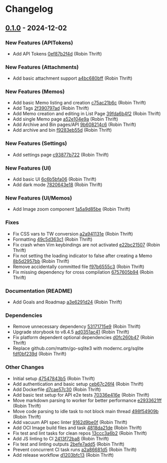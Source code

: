 # Changelog

## [0.1.0](https://github.com/RobinThrift/belt/releases/tag/v0.1.0) - 2024-12-02

### <!-- 0 -->New Features (APITokens)

- Add API Tokens [0ef87b2f4d](https://github.com/RobinThrift/belt/commit/0ef87b2f4dbbe41c6204cd4cb3828fafbb051fe1) (Robin Thrift)

### <!-- 0 -->New Features (Attachments)

- Add basic attachment support [a4bc680bff](https://github.com/RobinThrift/belt/commit/a4bc680bff1117ec762b42b45b77d1c85afb2c2c) (Robin Thrift)

### <!-- 0 -->New Features (Memos)

- Add basic Memo listing and creation [c75ac21b6c](https://github.com/RobinThrift/belt/commit/c75ac21b6ccb0f37fe8e9e26c033db4c10ebda13) (Robin Thrift)
- Add Tags [2f390797ad](https://github.com/RobinThrift/belt/commit/2f390797ad4344965194ad1ff0117d0c4147a3f1) (Robin Thrift)
- Add Memo creation and editing in List Page [39fda6b4f2](https://github.com/RobinThrift/belt/commit/39fda6b4f2d2647b078c6ac9011033f4b4b253eb) (Robin Thrift)
- Add single Memo page [a52e104e9a](https://github.com/RobinThrift/belt/commit/a52e104e9aa79501338d3a33fe53d293218a4246) (Robin Thrift)
- Add Archive and Bin pages/API [9b608214c6](https://github.com/RobinThrift/belt/commit/9b608214c677d1527b92a8d5bdf96f1683f09ef9) (Robin Thrift)
- Add archive and bin [f9283eb55d](https://github.com/RobinThrift/belt/commit/f9283eb55d763f469f117608ae3c4075be86118f) (Robin Thrift)

### <!-- 0 -->New Features (Settings)

- Add settings page [c93877b722](https://github.com/RobinThrift/belt/commit/c93877b7222f96ec4476bf240e774a2e14241f1e) (Robin Thrift)

### <!-- 0 -->New Features (UI)

- Add basic UI [6c6b5bfa06](https://github.com/RobinThrift/belt/commit/6c6b5bfa068231b750b41271615f2af69bc7cda9) (Robin Thrift)
- Add dark mode [7820643e18](https://github.com/RobinThrift/belt/commit/7820643e1885722177ae2ff9f9e83723cc561e02) (Robin Thrift)

### <!-- 0 -->New Features (UI/Memos)

- Add Image zoom component [1a5a9d85be](https://github.com/RobinThrift/belt/commit/1a5a9d85beb9dbeb1b3e6bc934fb8a7bf09b3589) (Robin Thrift)

### <!-- 1 -->Fixes

- Fix CSS vars to TW conversion [a2a941131e](https://github.com/RobinThrift/belt/commit/a2a941131e20118d288bcc8e6ecfa93c7b2fc619) (Robin Thrift)
- Formatting [49c5d363c1](https://github.com/RobinThrift/belt/commit/49c5d363c10687f48c4518e39ea4677685554a66) (Robin Thrift)
- Fix crash when Vim keybindings are not activated [e22bc21507](https://github.com/RobinThrift/belt/commit/e22bc21507e255d44edb65c7ce2afc899b7f62f0) (Robin Thrift)
- Fix not setting the loading indicator to false after creating a Memo [8b5d2957bb](https://github.com/RobinThrift/belt/commit/8b5d2957bbad62978ca7569b6476a012e8c9b55b) (Robin Thrift)
- Remove accidentally committed file [f97b6555c3](https://github.com/RobinThrift/belt/commit/f97b6555c3c4bd0a662121c596217a4a1d51ab08) (Robin Thrift)
- Fix missing dependency for cross compilation [6757605b94](https://github.com/RobinThrift/belt/commit/6757605b9489e6829b0d1374d49cf963a687c17c) (Robin Thrift)

### <!-- 2 -->Documentation (README)

- Add Goals and Roadmap [a3e6291d24](https://github.com/RobinThrift/belt/commit/a3e6291d247527a3f3ad370b71aad3ce879e1f3f) (Robin Thrift)

### <!-- 4 -->Dependencies

- Remove unnecessary dependency [53171715e9](https://github.com/RobinThrift/belt/commit/53171715e9eb3326e803ac8c5c118c664bfc9fe8) (Robin Thrift)
- Upgrade storybook to v8.4.5 [ad0351ac41](https://github.com/RobinThrift/belt/commit/ad0351ac41192c7fe25ab0ddcf5b3f5b5def1eac) (Robin Thrift)
- Fix platform dependent optional dependencies [d0fc260b47](https://github.com/RobinThrift/belt/commit/d0fc260b4706da6ed0331d41231d4a2c6ca700de) (Robin Thrift)
- Replace github.com/mattn/go-sqlite3 with modernc.org/sqlite [fdf0bf239d](https://github.com/RobinThrift/belt/commit/fdf0bf239d2e774659cf2f787369b0b2f5f504ac) (Robin Thrift)

### <!-- 6 -->Other Changes

- Initial setup [47547843b5](https://github.com/RobinThrift/belt/commit/47547843b55ed7c8c0e15cd96659229bf10d726f) (Robin Thrift)
- Add authentication and basic setup [ceb67c26f4](https://github.com/RobinThrift/belt/commit/ceb67c26f48fdab4eccc08df5228130fc5f1c779) (Robin Thrift)
- Add Dockerfile [d7cae57c30](https://github.com/RobinThrift/belt/commit/d7cae57c302198da6abe6c3260cdd7f3388c6193) (Robin Thrift)
- Add basic test setup for API e2e tests [70336e416e](https://github.com/RobinThrift/belt/commit/70336e416e5ca850c0b39f1495163759834d505e) (Robin Thrift)
- Move markdown parsing to worker for better performance [e2933621ff](https://github.com/RobinThrift/belt/commit/e2933621ff1a882d82ca96b903f2b67e793b02e6) (Robin Thrift)
- Move code parsing to idle task to not block main thread [498f54909b](https://github.com/RobinThrift/belt/commit/498f54909bd3aad31bd1e2ed3eeed67082afa6d1) (Robin Thrift)
- Add vacuum API spec linter [9162d9be0f](https://github.com/RobinThrift/belt/commit/9162d9be0fcec68705161aa42c2ba3636b6465e5) (Robin Thrift)
- Add OCI Image build files and task [4818da21de](https://github.com/RobinThrift/belt/commit/4818da21de6183a7293bc3233f596764d507283e) (Robin Thrift)
- Fix test and lint tasks for clean repos [13ccc3a6b2](https://github.com/RobinThrift/belt/commit/13ccc3a6b2f5d67319d1e80cd29120624d252b23) (Robin Thrift)
- Add JS linting to CI [2413f72ba8](https://github.com/RobinThrift/belt/commit/2413f72ba82822543d6a40c12a95c66eceb6a16e) (Robin Thrift)
- Fix test and linting outputs [2befe7add5](https://github.com/RobinThrift/belt/commit/2befe7add5277578f1fa3e96be4f1de435a5bbdf) (Robin Thrift)
- Prevent concurrent CI task runs [a2a86681d5](https://github.com/RobinThrift/belt/commit/a2a86681d54fbadee2350fb1140f66234ae96996) (Robin Thrift)
- Add release workflow [d1203bfc13](https://github.com/RobinThrift/belt/commit/d1203bfc13149f08b9863f8ca652cff548b3d320) (Robin Thrift)


